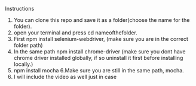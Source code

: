 Instructions 

1. You can clone this repo and save it as a folder(choose the name for the folder).
2. open your terminal and press cd nameofthefolder.
3. First npm install selenium-webdriver, (make sure you are in the correct folder path)
4. In the same path npm install chrome-driver (make sure you dont have chrome driver installed globally, if so uninstall it first before installing locally.)
5. npm install mocha
6.Make sure you are still in the same path,  mocha.
7. I will include the video as well just in case
